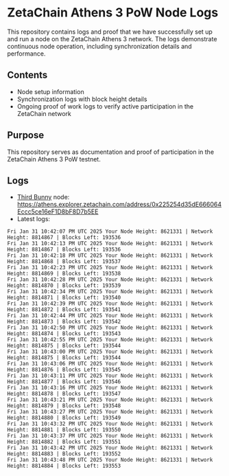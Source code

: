 # ZetaChain Athens 3 PoW Node Logs
This repository contains logs and proof that we have successfully set up and run a node on the ZetaChain Athens 3 network. The logs demonstrate continuous node operation, including synchronization details and performance.

## Contents
- Node setup information
- Synchronization logs with block height details
- Ongoing proof of work logs to verify active participation in the ZetaChain network

## Purpose
This repository serves as documentation and proof of participation in the ZetaChain Athens 3 PoW testnet.

## Logs

- [Third Bunny](https://thirdbunny.xyz/) node: https://athens.explorer.zetachain.com/address/0x225254d35dE666064Eccc5ce16eF1D8bF8D7b5EE
- Latest logs:
```
Fri Jan 31 10:42:07 PM UTC 2025 Your Node Height: 8621331 | Network Height: 8814867 | Blocks Left: 193536
Fri Jan 31 10:42:13 PM UTC 2025 Your Node Height: 8621331 | Network Height: 8814867 | Blocks Left: 193536
Fri Jan 31 10:42:18 PM UTC 2025 Your Node Height: 8621331 | Network Height: 8814868 | Blocks Left: 193537
Fri Jan 31 10:42:23 PM UTC 2025 Your Node Height: 8621331 | Network Height: 8814869 | Blocks Left: 193538
Fri Jan 31 10:42:28 PM UTC 2025 Your Node Height: 8621331 | Network Height: 8814870 | Blocks Left: 193539
Fri Jan 31 10:42:34 PM UTC 2025 Your Node Height: 8621331 | Network Height: 8814871 | Blocks Left: 193540
Fri Jan 31 10:42:39 PM UTC 2025 Your Node Height: 8621331 | Network Height: 8814872 | Blocks Left: 193541
Fri Jan 31 10:42:44 PM UTC 2025 Your Node Height: 8621331 | Network Height: 8814873 | Blocks Left: 193542
Fri Jan 31 10:42:50 PM UTC 2025 Your Node Height: 8621331 | Network Height: 8814874 | Blocks Left: 193543
Fri Jan 31 10:42:55 PM UTC 2025 Your Node Height: 8621331 | Network Height: 8814875 | Blocks Left: 193544
Fri Jan 31 10:43:00 PM UTC 2025 Your Node Height: 8621331 | Network Height: 8814875 | Blocks Left: 193544
Fri Jan 31 10:43:06 PM UTC 2025 Your Node Height: 8621331 | Network Height: 8814876 | Blocks Left: 193545
Fri Jan 31 10:43:11 PM UTC 2025 Your Node Height: 8621331 | Network Height: 8814877 | Blocks Left: 193546
Fri Jan 31 10:43:16 PM UTC 2025 Your Node Height: 8621331 | Network Height: 8814878 | Blocks Left: 193547
Fri Jan 31 10:43:21 PM UTC 2025 Your Node Height: 8621331 | Network Height: 8814879 | Blocks Left: 193548
Fri Jan 31 10:43:27 PM UTC 2025 Your Node Height: 8621331 | Network Height: 8814880 | Blocks Left: 193549
Fri Jan 31 10:43:32 PM UTC 2025 Your Node Height: 8621331 | Network Height: 8814881 | Blocks Left: 193550
Fri Jan 31 10:43:37 PM UTC 2025 Your Node Height: 8621331 | Network Height: 8814882 | Blocks Left: 193551
Fri Jan 31 10:43:42 PM UTC 2025 Your Node Height: 8621331 | Network Height: 8814883 | Blocks Left: 193552
Fri Jan 31 10:43:48 PM UTC 2025 Your Node Height: 8621331 | Network Height: 8814884 | Blocks Left: 193553
```
